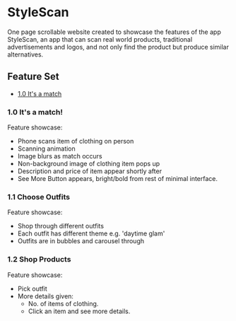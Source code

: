 # StyleScan

One page scrollable website created to showcase the features of the app
StyleScan, an app that can scan real world products, traditional advertisements
and logos, and not only find the product but produce similar alternatives.

## Feature Set

  - [1.0 It's a match](#id-1.0)

### 1.0 It's a match!
<div id="id-1.0" />

Feature showcase:

- Phone scans item of clothing on person
- Scanning animation
- Image blurs as match occurs
- Non-background image of clothing item pops up
- Description and price of item appear shortly after
- See More Button appears, bright/bold from rest of minimal interface.

### 1.1 Choose Outfits
<div id="id-1.1">

Feature showcase:

- Shop through different outfits
- Each outfit has different theme e.g. 'daytime glam'
- Outfits are in bubbles and carousel through

### 1.2 Shop Products

Feature showcase:

- Pick outfit
- More details given:
    - No. of items of clothing.
    - Click an item and see more details.
